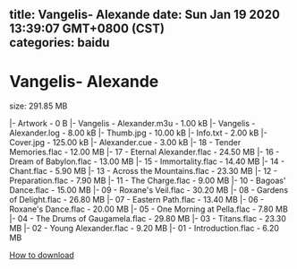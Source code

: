 
title: Vangelis- Alexande
date: Sun Jan 19 2020 13:39:07 GMT+0800 (CST)    
categories: baidu
---

# Vangelis- Alexande
size: 291.85 MB
 
 
|- Artwork - 0 B
|- Vangelis - Alexander.m3u - 1.00 kB
|- Vangelis - Alexander.log - 8.00 kB
|- Thumb.jpg - 10.00 kB
|- Info.txt - 2.00 kB
|- Cover.jpg - 125.00 kB
|- Alexander.cue - 3.00 kB
|- 18 - Tender Memories.flac - 12.00 MB
|- 17 - Eternal Alexander.flac - 24.50 MB
|- 16 - Dream of Babylon.flac - 13.00 MB
|- 15 - Immortality.flac - 14.40 MB
|- 14 - Chant.flac - 5.90 MB
|- 13 - Across the Mountains.flac - 23.30 MB
|- 12 - Preparation.flac - 7.90 MB
|- 11 - The Charge.flac - 9.00 MB
|- 10 - Bagoas' Dance.flac - 15.00 MB
|- 09 - Roxane's Veil.flac - 30.20 MB
|- 08 - Gardens of Delight.flac - 26.80 MB
|- 07 - Eastern Path.flac - 13.40 MB
|- 06 - Roxane's Dance.flac - 20.00 MB
|- 05 - One Morning at Pella.flac - 7.80 MB
|- 04 - The Drums of Gaugamela.flac - 29.80 MB
|- 03 - Titans.flac - 23.30 MB
|- 02 - Young Alexander.flac - 9.20 MB
|- 01 - Introduction.flac - 6.20 MB

[How to download](https://bpcam.bemobtrk.com/go/2ceec3aa-1ca2-46d6-b9ff-aaa5c184517c?jno=2626)